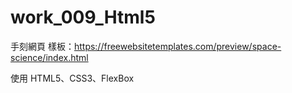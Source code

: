 # work_009_Html5

手刻網頁
樣板：https://freewebsitetemplates.com/preview/space-science/index.html

使用 HTML5、CSS3、FlexBox



